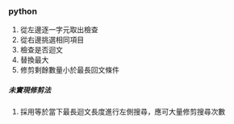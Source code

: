 ### python

1. 從左邊逐一字元取出檢查
2. 從右邊挑選相同項目
3. 檢查是否迴文
4. 替換最大
5. 修剪剩餘數量小於最長回文條件


##### 未實現修剪法
1. 採用等於當下最長迴文長度進行左側搜尋，應可大量修剪搜尋次數